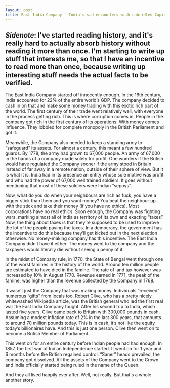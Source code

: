 ```yaml
---
layout: post
title: East India Company — India's sad encounters with unbridled Capitalism
---
```


_Sidenote_: I've started reading history, and it's really hard to actually absorb history
without reading it more than once. I'm starting to write up stuff that interests me, so that
I have an incentive to read more than once, because writing up interesting stuff needs
the actual facts to be verified.
------

The East India Company started off innocently enough. In the 16th century, India accounted for 22% of the entire world’s GDP. The company decided to cash in on that and make some money trading with this exotic rich part of the world. The first century of their trade went relatively well, with everyone in the process getting rich. This is where corruption comes in. People in the company got rich in the first century of its operations. With money comes influence. They lobbied for complete monopoly in the British Parliament and got it.

Meanwhile, the Company also needed to keep a standing army to “safeguard” its assets. For almost a century, this meant a few hundred guards. By 1778, the army had grown to 67,000 people. An army of 67,000 in the hands of a company made solely for profit. One wonders if the British would have regulated the Company sooner if the army stood in Britain instead of far away in a remote nation, outside of their sphere of view. But it is what it is. India had in its presence an entity whose sole motive was profit and who had the power of 67,000 well trained soldiers. It goes without mentioning that most of these soldiers were Indian “sepoys”.

Now, what do you do when your neighbours are rich as fuck, you have a bigger stick than them and you want money? You beat the neighbour up with the stick and take their money (if you have no ethics). Most corporations have no real ethics. Soon enough, the Company was fighting wars, marking almost all of India as territory of its own and exacting “taxes”. Now, the thing about taxes is that they’re supposed to be used to improve the lot of the people paying the taxes. In a democracy, the government has the incentive to do this because they’ll get kicked out in the next election otherwise. No money-making company has this incentive. The East India Company didn’t have it either. The money went to the company and the taxpayers would literally die without seeing a penny of it.

In the midst of Company rule, in 1770, the State of Bengal went through one of the worst famines in the history of the world. Around ten million people are estimated to have died in the famine. The rate of land tax however was increased by 10% in August 1770. Revenue earned in 1771, the peak of the famine, was higher than the revenue collected by the Company in 1768.

It wasn’t just the Company that was making money. Individuals “received” numerous “gifts” from locals too. Robert Clive, who has a pretty nicely whitewashed Wikipedia article, was the British general who led the first real war the East India Company fought. After his second trip to India, which lasted five years, Clive came back to Britain with 300,000 pounds in cash. Assuming a modest inflation rate of 2% in the last 300 years, that amounts to around 70 million pounds today. This is in cash, it’s not like the equity today’s billionaires have. And this is just one person. Clive then went on to become a British Member of Parliament.

This went on for an entire century before Indian people had had enough. In 1857, the first war of Indian Independence started. It went on for 1 year and 6 months before the British regained control. “Saner” heads prevailed, the company got dissolved. All the assets of the Company went to the Crown and India officially started being ruled in the name of the Queen.

And they all lived happily ever after. Well, not really. But that's a whole another story.
